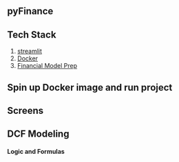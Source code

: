 ## pyFinance

## Tech Stack
1. [streamlit]()
2. [Docker]()
3. [Financial Model Prep]()

## Spin up Docker image and run project


## Screens

## DCF Modeling
#### Logic and Formulas
